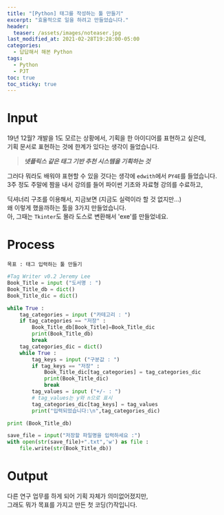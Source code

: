 ```yaml
---
title: "[Python] 태그를 작성하는 툴 만들기"
excerpt: "효율적으로 일을 하려고 만들었습니다."
header:
  teaser: /assets/images/noteaser.jpg
last_modified_at: 2021-02-28T19:28:00-05:00
categories:
  - 답답해서 해본 Python
tags:
  - Python
  - PJT
toc: true
toc_sticky: true
---
```


Input
=====

19년 12월? 개발을 1도 모르는 상황에서, 기획을 한 아이디어를 표현하고 싶은데,   
기획 문서로 표현하는 것에 한계가 있다는 생각이 들었습니다.    

> **_넷플릭스 같은 태그 기반 추천 시스템을 기획하는 것_**

그러다 뭐라도 배워야 표현할 수 있을 것다는 생각에 `edwith`에서 `PY4E`를 들었습니다.   
3주 정도 주말에 짬을 내서 강의를 들어 파이썬 기초와 자료형 강의를 수료하고,   

딕셔너리 구조를 이용해서, 지금보면 (지금도 실력이라 할 것 없지만...)   
왜 이렇게 했을까하는 툴을 3가지 만들었습니다.   
아, 그때는 `Tkinter`도 몰라 도스로 변환해서 'exe'를 만들었네요.   


Process
=====
```
목표 : 태그 입력하는 툴 만들기
```
```python
#Tag Writer v0.2 Jeremy Lee
Book_Title = input ("도서명 : ")
Book_Title_db = dict()
Book_Title_dic = dict()

while True :
    tag_categories = input ("카테고리 : ")
    if tag_categories == "저장" :
        Book_Title_db[Book_Title]=Book_Title_dic
        print(Book_Title_db)
        break
    tag_categories_dic = dict()
    while True :
        tag_keys = input ("구분값 : ")
        if tag_keys == "저장" :
            Book_Title_dic[tag_categories] = tag_categories_dic
            print(Book_Title_dic)
            break
        tag_values = input ("+/- : ")
        # tag_values는 y와 n으로 표시
        tag_categories_dic[tag_keys] = tag_values
        print("입력되었습니다:\n",tag_categories_dic)

print (Book_Title_db)

save_file = input("저장할 파일명을 입력하세요 :")
with open(str(save_file)+".txt",'w') as file :
    file.write(str(Book_Title_db))
```   


Output
=====
다른 연구 업무를 하게 되어 기획 자체가 의미없어졌지만,   
그래도 뭐가 목표를 가지고 만든 첫 코딩(?)작입니다.
